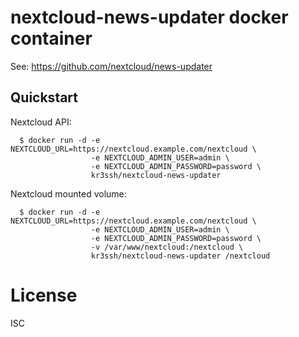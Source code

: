 # nextcloud-news-updater docker container

See: https://github.com/nextcloud/news-updater

## Quickstart

Nextcloud API:

```
  $ docker run -d -e NEXTCLOUD_URL=https://nextcloud.example.com/nextcloud \
                  -e NEXTCLOUD_ADMIN_USER=admin \
                  -e NEXTCLOUD_ADMIN_PASSWORD=password \
                  kr3ssh/nextcloud-news-updater
```

Nextcloud mounted volume:

```
  $ docker run -d -e NEXTCLOUD_URL=https://nextcloud.example.com/nextcloud \
                  -e NEXTCLOUD_ADMIN_USER=admin \
                  -e NEXTCLOUD_ADMIN_PASSWORD=password \
                  -v /var/www/nextcloud:/nextcloud \
                  kr3ssh/nextcloud-news-updater /nextcloud
```

# License

ISC
